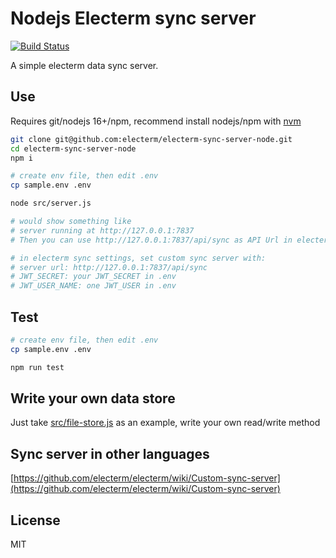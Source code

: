 # Nodejs Electerm sync server

[![Build Status](https://github.com/electerm/electerm-sync-server-node/actions/workflows/linux.yml/badge.svg)](https://github.com/electerm/electerm-sync-server-node/actions)

A simple electerm data sync server.

## Use

Requires git/nodejs 16+/npm, recommend install nodejs/npm with [nvm](https://github.com/nvm-sh/nvm)

```bash
git clone git@github.com:electerm/electerm-sync-server-node.git
cd electerm-sync-server-node
npm i

# create env file, then edit .env
cp sample.env .env

node src/server.js

# would show something like
# server running at http://127.0.0.1:7837
# Then you can use http://127.0.0.1:7837/api/sync as API Url in electerm custom sync

# in electerm sync settings, set custom sync server with:
# server url: http://127.0.0.1:7837/api/sync
# JWT_SECRET: your JWT_SECRET in .env
# JWT_USER_NAME: one JWT_USER in .env
```

## Test

```bash
# create env file, then edit .env
cp sample.env .env

npm run test
```

## Write your own data store

Just take [src/file-store.js](src/file-store.js) as an example, write your own read/write method

## Sync server in other languages

[https://github.com/electerm/electerm/wiki/Custom-sync-server](https://github.com/electerm/electerm/wiki/Custom-sync-server)


## License

MIT
